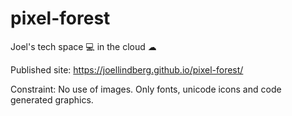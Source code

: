 # pixel-forest

Joel's tech space 💻 in the cloud ☁

Published site: https://joellindberg.github.io/pixel-forest/

Constraint: No use of images. Only fonts, unicode icons and code generated graphics.
